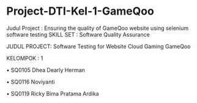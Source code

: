 # Project-DTI-Kel-1-GameQoo
Judul Project : Ensuring the quality of  GameQoo website using selenium software testing
SKILL SET : Software Quality Assurance

JUDUL PROJECT: Software Testing for Website Cloud Gaming GameQoo

KELOMPOK : 1

•	SQ0105 Dhea Dearly Herman

•	SQ0116 Noviyanti

•	SQ0119 Ricky Bima Pratama Ardika

